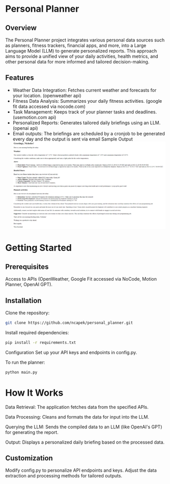 # Personal Planner
## Overview
The Personal Planner project integrates various personal data sources such as planners, fitness trackers, financial apps, and more, into a Large Language Model (LLM) to generate personalized reports. This approach aims to provide a unified view of your daily activities, health metrics, and other personal data for more informed and tailored decision-making.

## Features
- Weather Data Integration: Fetches current weather and forecasts for your location. (openweather api)
- Fitness Data Analysis: Summarizes your daily fitness activities. (google fit data accessed via nocode.com)
- Task Management: Keeps track of your planner tasks and deadlines. (usemotion.com api)
- Personalized Reports: Generates tailored daily briefings using an LLM. (openai api)
- Email outputs: The briefings are scheduled by a cronjob to be generated every day and the output is sent via email
Sample Output
![Sample Briefing](assets/sample_briefing.png)

# Getting Started
## Prerequisites
Access to APIs (OpenWeather, Google Fit accessed via NoCode, Motion Planner, OpenAI GPT).

## Installation

Clone the repository:

```bash
git clone https://github.com/ncapek/personal_planner.git
```
Install required dependencies:

```bash
pip install -r requirements.txt
```

Configuration
Set up your API keys and endpoints in config.py.

To run the planner:

```bash
python main.py
```

# How It Works
Data Retrieval: The application fetches data from the specified APIs.

Data Processing: Cleans and formats the data for input into the LLM.

Querying the LLM: Sends the compiled data to an LLM (like OpenAI's GPT) for generating the report.

Output: Displays a personalized daily briefing based on the processed data.

## Customization

Modify config.py to personalize API endpoints and keys.
Adjust the data extraction and processing methods for tailored outputs.
